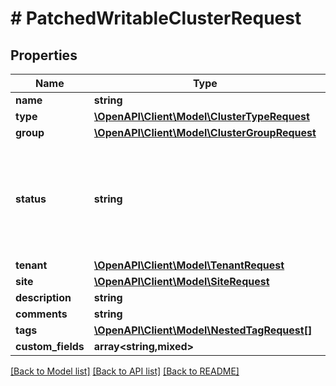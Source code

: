 # # PatchedWritableClusterRequest

## Properties

Name | Type | Description | Notes
------------ | ------------- | ------------- | -------------
**name** | **string** |  | [optional]
**type** | [**\OpenAPI\Client\Model\ClusterTypeRequest**](ClusterTypeRequest.md) |  | [optional]
**group** | [**\OpenAPI\Client\Model\ClusterGroupRequest**](ClusterGroupRequest.md) |  | [optional]
**status** | **string** | * &#x60;planned&#x60; - Planned * &#x60;staging&#x60; - Staging * &#x60;active&#x60; - Active * &#x60;decommissioning&#x60; - Decommissioning * &#x60;offline&#x60; - Offline | [optional]
**tenant** | [**\OpenAPI\Client\Model\TenantRequest**](TenantRequest.md) |  | [optional]
**site** | [**\OpenAPI\Client\Model\SiteRequest**](SiteRequest.md) |  | [optional]
**description** | **string** |  | [optional]
**comments** | **string** |  | [optional]
**tags** | [**\OpenAPI\Client\Model\NestedTagRequest[]**](NestedTagRequest.md) |  | [optional]
**custom_fields** | **array<string,mixed>** |  | [optional]

[[Back to Model list]](../../README.md#models) [[Back to API list]](../../README.md#endpoints) [[Back to README]](../../README.md)
